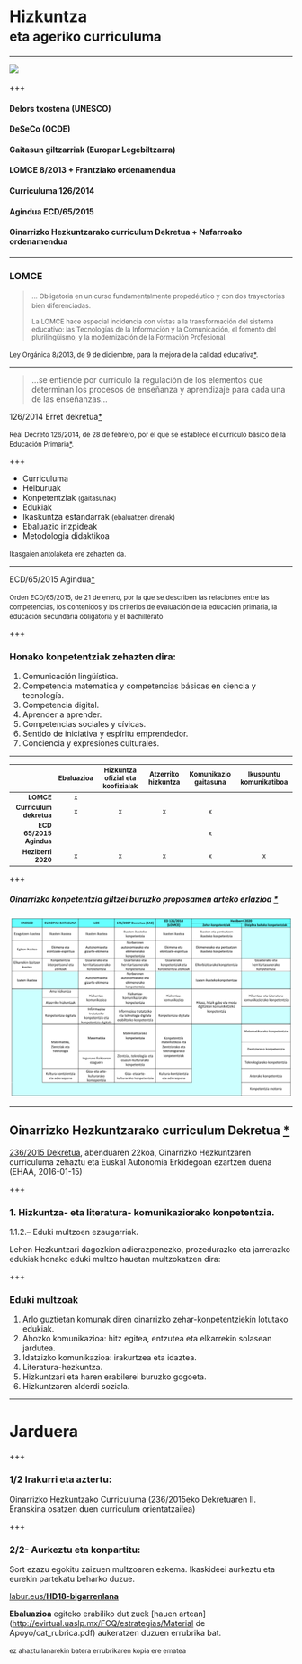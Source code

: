 # Hizkuntza <br><small>eta ageriko curriculuma</small>

---

![](https://juanabasolo.gitbooks.io/hizkuntzaren-didaktika/content/assets/ornament-3131097_960_720.jpg)

+++

#### <span class="gold">Delors txostena (UNESCO)

#### DeSeCo (OCDE)

#### Gaitasun giltzarriak (Europar Legebiltzarra)</span>

#### LOMCE 8/2013 <span class="gold">+ Frantziako ordenamendua</span>

#### Curriculuma 126/2014

#### Agindua ECD/65/2015

#### Oinarrizko Hezkuntzarako curriculum Dekretua <span class="gold">+ Nafarroako ordenamendua</span>



---

### LOMCE

> <small>... 	 Obligatoria en un curso fundamentalmente propedéutico y con dos trayectorias bien diferenciadas. 
>
> La LOMCE hace especial incidencia con vistas a la transformación del sistema educativo: las Tecnologías de la Información y la Comunicación, el fomento del plurilingüismo, y la modernización de la Formación Profesional.
>

Ley Orgánica 8/2013, de 9 de diciembre, para la mejora de la calidad educativa[*](https://www.boe.es/buscar/act.php?id=BOE-A-2013-12886).</small>

---

> ...se entiende por currículo la regulación de los elementos que determinan los procesos de enseñanza y aprendizaje para cada una de las enseñanzas...
>

126/2014 Erret dekretua[*](https://www.boe.es/buscar/pdf/2014/BOE-A-2014-2222-consolidado.pdf)

<small>Real Decreto 126/2014, de 28 de febrero, por el que se establece el currículo básico de la Educación Primaria[*](https://www.boe.es/buscar/pdf/2014/BOE-A-2014-2222-consolidado.pdf). </small>

+++

* Curriculuma
* Helburuak
* Konpetentziak  <small>(gaitasunak) </small>
* Edukiak
* Ikaskuntza estandarrak <small>(ebaluatzen direnak) </small>
* Ebaluazio irizpideak
* Metodologia didaktikoa


 <small>Ikasgaien antolaketa ere zehazten da.</small>

---

ECD/65/2015 Agindua[*](https://www.boe.es/buscar/doc.php?id=BOE-A-2015-738) 

<small>Orden ECD/65/2015, de 21 de enero, por la  que se describen las relaciones entre las competencias, los contenidos y los criterios de evaluación de la educación primaria, la educación secundaria obligatoria y el bachillerato</small>

+++

### Honako konpetentziak zehazten dira: 

1. Comunicación lingüística.
2. Competencia matemática y competencias básicas en ciencia y tecnología.
3. Competencia digital.
4. Aprender a aprender.
5. Competencias sociales y cívicas.
6. Sentido de iniciativa y espíritu emprendedor.
7. Conciencia y expresiones culturales.

---
<small>

|                                      | Ebaluazioa | Hizkuntza ofizial eta koofizialak | Atzerriko hizkuntza | Komunikazio gaitasuna | Ikuspuntu komunikatiboa |
| -----------------------------------: | :--------: | :-------------------------------: | :-----------------: | :-------------------: | :---------------------: |
|                            **LOMCE** |     x      |                                   |                     |                       |                         |
|              **Curriculum dekretua** |     x      |                 x                 |          x          |           x           |                         |
|              **ECD 65/2015 Agindua** |            |                                   |                     |           x           |                         |
|                   **Heziberri 2020** |     x      |                 x                 |          x          |           x           |            x            |
</small>



+++

##### Oinarrizko konpetentzia giltzei buruzko proposamen arteko erlazioa [*](http://www.hezkuntza.ejgv.euskadi.eus/contenidos/informacion/heziberri_2020/eu_erlazioa/adjuntos/oinarrizko_konpetentzia_giltzei_buruzko_proposamen_arteko_erlazioa.pdf) 

![EJ](./02_01-HD.png)

---

## Oinarrizko Hezkuntzarako curriculum Dekretua [*](https://www.euskadi.eus/y22-bopv/eu/bopv2/datos/2016/01/1600141e.shtml)

[236/2015 Dekretua](http://www.jusap.ejgv.euskadi.eus/r47-bopvapps/es/bopv2/datos/2016/01/1600141e.pdf), abenduaren 22koa, Oinarrizko Hezkuntzaren curriculuma zehaztu eta Euskal Autonomia Erkidegoan ezartzen duena (EHAA, 2016-01-15)

+++

### 1. Hizkuntza- eta literatura- komunikaziorako konpetentzia.

1.1.2.– Eduki multzoen ezaugarriak.

Lehen Hezkuntzari dagozkion adierazpenezko, prozedurazko eta jarrerazko edukiak honako eduki multzo hauetan multzokatzen dira:

+++

### Eduki multzoak

1.  Arlo guztietan komunak diren oinarrizko zehar-konpetentziekin lotutako edukiak.
2. Ahozko komunikazioa: hitz egitea, entzutea eta elkarrekin solasean jardutea.
3. Idatzizko komunikazioa: irakurtzea eta idaztea.
4. Literatura-hezkuntza.
5. Hizkuntzari eta haren erabilerei buruzko gogoeta.
6. Hizkuntzaren alderdi soziala.

---

# Jarduera

+++

### 1/2 Irakurri eta aztertu:
Oinarrizko Hezkuntzako Curriculuma 
(236/2015eko Dekretuaren II. Eranskina osatzen duen curriculum orientatzailea)

+++

### 2/2- Aurkeztu eta konpartitu:
Sort ezazu  egokitu zaizuen multzoaren eskema. Ikaskideei aurkeztu eta eurekin partekatu beharko duzue.

[labur.eus/**HD18-bigarrenlana**](http://labur.eus/HD18-bigarrenlana)

**Ebaluazioa** egiteko erabiliko dut zuek [hauen artean](http://evirtual.uaslp.mx/FCQ/estrategias/Material de Apoyo/cat_rubrica.pdf) 
aukeratzen duzuen errubrika bat.

<small>ez ahaztu lanarekin batera errubrikaren kopia ere ematea</small>